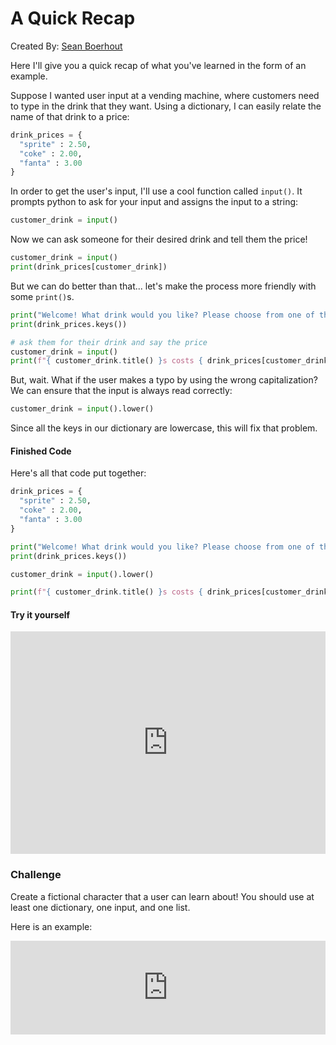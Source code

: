 # A Quick Recap

Created By: [Sean Boerhout](https://seanboe.github.io)

Here I'll give you a quick recap of what you've learned in the form of an example.

Suppose I wanted user input at a vending machine, where customers need to type in the drink that they want. 
Using a dictionary, I can easily relate the name of that drink to a price:
``` python
drink_prices = {
  "sprite" : 2.50,
  "coke" : 2.00,
  "fanta" : 3.00
}
```
In order to get the user's input, I'll use a cool function called ```input()```. It prompts python to 
ask for your input and assigns the input to a string:
``` python
customer_drink = input()
```
Now we can ask someone for their desired drink and tell them the price! 
``` python
customer_drink = input()
print(drink_prices[customer_drink])
```
But we can do better than that... let's make the process more friendly with some ```print()```s.
``` python
print("Welcome! What drink would you like? Please choose from one of the choices below:") 
print(drink_prices.keys())

# ask them for their drink and say the price
customer_drink = input()
print(f"{ customer_drink.title() }s costs { drink_prices[customer_drink] } dollars!")
```

But, wait. What if the user makes a typo by using the wrong capitalization? We can ensure that the input
is always read correctly:
``` python
customer_drink = input().lower()
```
Since all the keys in our dictionary are lowercase, this will fix that problem.

#### Finished Code
Here's all that code put together:
``` python
drink_prices = {
  "sprite" : 2.50,
  "coke" : 2.00,
  "fanta" : 3.00
}

print("Welcome! What drink would you like? Please choose from one of the choices below:") 
print(drink_prices.keys())

customer_drink = input().lower()

print(f"{ customer_drink.title() }s costs { drink_prices[customer_drink] } dollars!")
```

#### Try it yourself

<iframe src="https://trinket.io/embed/python3/1a196fccc9" width="100%" height="356" frameborder="0" marginwidth="0" marginheight="0" allowfullscreen></iframe>

### Challenge

Create a fictional character that a user can learn about! You should use at least one dictionary, one input, and one list.

Here is an example:
<iframe src="https://trinket.io/embed/python3/7a39be2117?outputOnly=true" width="100%" height="150" frameborder="0" marginwidth="0" marginheight="0" allowfullscreen></iframe>